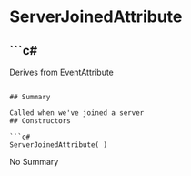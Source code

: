 # ServerJoinedAttribute

## ```c#
Derives from EventAttribute
```

## Summary

Called when we've joined a server
## Constructors

```c#
ServerJoinedAttribute( ) 
```
No Summary
